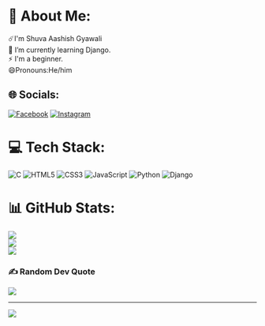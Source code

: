 # 💫 About Me:
☄️I'm Shuva Aashish Gyawali <br>🔭 I’m currently learning Django.<br>⚡ I'm a beginner.<br>😄Pronouns:He/him


## 🌐 Socials:
[![Facebook](https://img.shields.io/badge/Facebook-%231877F2.svg?logo=Facebook&logoColor=white)](https://facebook.com/shuvaaashis.gyawali) [![Instagram](https://img.shields.io/badge/Instagram-%23E4405F.svg?logo=Instagram&logoColor=white)](https://instagram.com/shuva_aashish9/) 

# 💻 Tech Stack:
![C](https://img.shields.io/badge/c-%2300599C.svg?style=for-the-badge&logo=c&logoColor=white) ![HTML5](https://img.shields.io/badge/html5-%23E34F26.svg?style=for-the-badge&logo=html5&logoColor=white) ![CSS3](https://img.shields.io/badge/css3-%231572B6.svg?style=for-the-badge&logo=css3&logoColor=white) ![JavaScript](https://img.shields.io/badge/javascript-%23323330.svg?style=for-the-badge&logo=javascript&logoColor=%23F7DF1E) ![Python](https://img.shields.io/badge/python-3670A0?style=for-the-badge&logo=python&logoColor=ffdd54) ![Django](https://img.shields.io/badge/django-%23092E20.svg?style=for-the-badge&logo=django&logoColor=white)
# 📊 GitHub Stats:
![](https://github-readme-stats.vercel.app/api?username=shuvaaashish&theme=dark&hide_border=false&include_all_commits=true&count_private=true)<br/>
![](https://github-readme-streak-stats.herokuapp.com/?user=shuvaaashish&theme=dark&hide_border=false)<br/>
![](https://github-readme-stats.vercel.app/api/top-langs/?username=shuvaaashish&theme=dark&hide_border=false&include_all_commits=true&count_private=true&layout=compact)

### ✍️ Random Dev Quote
![](https://quotes-github-readme.vercel.app/api?type=vetical&theme=radical)

---
[![](https://visitcount.itsvg.in/api?id=shuvaaashish&icon=10&color=1)](https://visitcount.itsvg.in)


